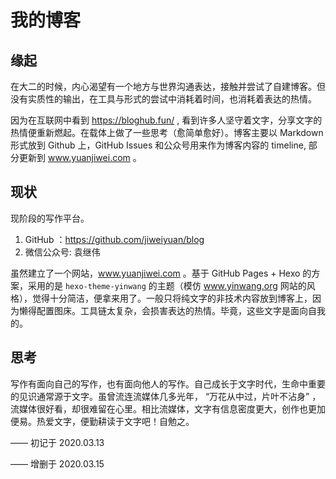 # 我的博客

## 缘起

在大二的时候，内心渴望有一个地方与世界沟通表达，接触并尝试了自建博客。但没有实质性的输出，在工具与形式的尝试中消耗着时间，也消耗着表达的热情。

因为在互联网中看到 https://bloghub.fun/ , 看到许多人坚守着文字，分享文字的热情便重新燃起。在载体上做了一些思考（愈简单愈好）。博客主要以 Markdown 形式放到 Github 上，GitHub Issues 和公众号用来作为博客内容的 timeline, 部分更新到 www.yuanjiwei.com 。

## 现状

现阶段的写作平台。

1. GitHub ：https://github.com/jiweiyuan/blog
2. 微信公众号:  袁继伟


虽然建立了一个网站，www.yuanjiwei.com 。基于 GitHub Pages + Hexo 的方案，采用的是 `hexo-theme-yinwang` 的主题（模仿 www.yinwang.org 网站的风格），觉得十分简洁，便拿来用了。一般只将纯文字的非技术内容放到博客上，因为懒得配置图床。工具链太复杂，会损害表达的热情。毕竟，这些文字是面向自我的。

## 思考

写作有面向自己的写作，也有面向他人的写作。自己成长于文字时代，生命中重要的见识通常源于文字。虽曾流连流媒体几多光年， “万花从中过，片叶不沾身” ，流媒体很好看，却很难留在心里。相比流媒体，文字有信息密度更大，创作也更加便易。热爱文字，便勤耕读于文字吧！自勉之。



—— 初记于 2020.03.13

—— 增删于 2020.03.15
